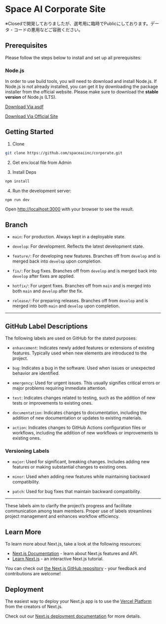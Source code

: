 # Space AI Corporate Site

※Closedで開発しておりましたが、選考用に臨時でPublicにしております。データ・コードの悪用などご容赦ください。

## Prerequisites

Please follow the steps below to install and set up all prerequisites:

### Node.js

In order to use build tools, you will need to download and install Node.js. If Node.js is not already installed, you can get it by downloading the package installer from the official website. Please make sure to download the **stable version** of Node.js (LTS).

[Download Via asdf](https://github.com/asdf-vm/asdf-nodejs)

[Download Via Official Site](https://nodejs.org/)

## Getting Started

1. Clone
```bash
git clone https://github.com/spaceaiinc/corporate.git
```

2. Get env.local file from Admin

3. Install Deps
```bash
npm install
```

4. Run the development server:
```bash
npm run dev
```

Open [http://localhost:3000](http://localhost:3000) with your browser to see the result.

## Branch

- `main`: For production. Always kept in a deployable state.

- `develop`: For development. Reflects the latest development state.

- `feature/`: For developing new features. Branches off from `develop` and is merged back into `develop` upon completion.

- `fix/`: For bug fixes. Branches off from `develop` and is merged back into `develop` after fixes are applied.

- `hotfix/`: For urgent fixes. Branches off from `main` and is merged into both `main` and `develop` after the fix.

- `release/`: For preparing releases. Branches off from `develop` and is merged into both `main` and `develop` upon completion.

---

## GitHub Label Descriptions

The following labels are used on GitHub for the stated purposes:

- `enhancement`: Indicates newly added features or extensions of existing features. Typically used when new elements are introduced to the project.

- `bug`: Indicates a bug in the software. Used when issues or unexpected behavior are identified.

- `emergency`: Used for urgent issues. This usually signifies critical errors or major problems requiring immediate attention.

- `test`: Indicates changes related to testing, such as the addition of new tests or improvements to existing ones.

- `documentation`: Indicates changes to documentation, including the addition of new documentation or updates to existing materials.

- `action`: Indicates changes to GitHub Actions configuration files or workflows, including the addition of new workflows or improvements to existing ones.

### Versioning Labels

- `major`: Used for significant, breaking changes. Includes adding new features or making substantial changes to existing ones.

- `minor`: Used when adding new features while maintaining backward compatibility.

- `patch`: Used for bug fixes that maintain backward compatibility.

---

These labels aim to clarify the project’s progress and facilitate communication among team members. Proper use of labels streamlines project management and enhances workflow efficiency.

## Learn More

To learn more about Next.js, take a look at the following resources:

- [Next.js Documentation](https://nextjs.org/docs) - learn about Next.js features and API.
- [Learn Next.js](https://nextjs.org/learn) - an interactive Next.js tutorial.

You can check out [the Next.js GitHub repository](https://github.com/vercel/next.js/) - your feedback and contributions are welcome!

## Deployment

The easiest way to deploy your Next.js app is to use the [Vercel Platform](https://vercel.com/new?utm_medium=default-template&filter=next.js&utm_source=create-next-app&utm_campaign=create-next-app-readme) from the creators of Next.js.

Check out our [Next.js deployment documentation](https://nextjs.org/docs/deployment) for more details.